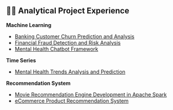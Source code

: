## 👩‍💻 Analytical Project Experience

**Machine Learning**
* [Banking Customer Churn Prediction and Analysis](https://github.com/yuan-code/Banking_Customer_Churn_Prediction_and_Analysis)
* [Financial Fraud Detection and Risk Analysis](https://github.com/yuan-code/Financial_Fraud_Detection_and_Risk_Analysis)
* [Mental Health Chatbot Framework](https://github.com/yuan-code/KYMN-AI4GoodLab-MTL2022)

**Time Series**
* [Mental Health Trends Analysis and Prediction](https://github.com/yuan-code/Mental_Health_BigDataChallenge2022)

**Recommendation System**
* [Movie Recommendation Engine Development in Apache Spark](https://github.com/yuan-code/Movie_Recommendation_Engine_Development_in_Apache_Spark)
* [eCommerce Product Recommendation System](https://github.com/yuan-code/eCommerce_Product_Recommendation_System#ecommerce-product-recommendation-system)
